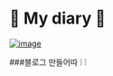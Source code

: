 # 🎀 My diary	🎀

<a href="https://ibb.co/VDh1fkm"><img src="https://i.ibb.co/K7QPT8w/image.jpg" alt="image" border="0"></a>


###블로그 만들어따 	❕	❕
